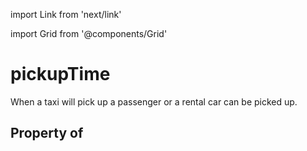import Link from 'next/link'
  
import Grid from '@components/Grid'

# pickupTime

When a taxi will pick up a passenger or a rental car can be picked up.

## Property of



